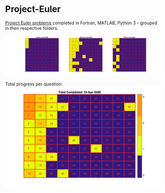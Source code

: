 # Project-Euler

[Project Euler problems](https://projecteuler.net/archives) completed in Fortran, MATLAB, Python 3 - grouped in their respective folders.

![PROGRESS](progress/disp.jpg)

Total progress per question: ![TOTALPROGRESS](progress/disp_totals.jpg)
